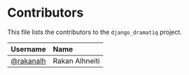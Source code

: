 # Contributors

This file lists the contributors to the `django_dramatiq` project.

| Username | Name |
| :------- | :--- |
| [@rakanalh](https://github.com/rakanalh) | Rakan Alhneiti |
